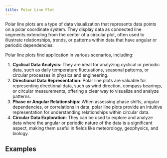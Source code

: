 ```yaml
---
title: Polar Line Plot
---
```


Polar line plots are a type of data visualization that represents data points on a polar coordinate system. They display data as connected line segments extending from the center of a circular plot, often used to illustrate relationships, trends, or patterns within data that have angular or periodic dependencies.

Polar line plots find application in various scenarios, including:

1. **Cyclical Data Analysis**: They are ideal for analyzing cyclical or periodic data, such as daily temperature fluctuations, seasonal patterns, or circular processes in physics and engineering.
2. **Directional Data Representation**: Polar line plots are valuable for representing directional data, such as wind direction, compass bearings, or circular measurements, offering a clear way to visualize and analyze patterns.
3. **Phase or Angular Relationships**: When assessing phase shifts, angular dependencies, or correlations in data, polar line plots provide an intuitive representation for understanding relationships within circular data.
4. **Circular Data Exploration**: They can be used to explore and analyze data where the angular or periodic nature of the data is a significant aspect, making them useful in fields like meteorology, geophysics, and biology.

## Examples
